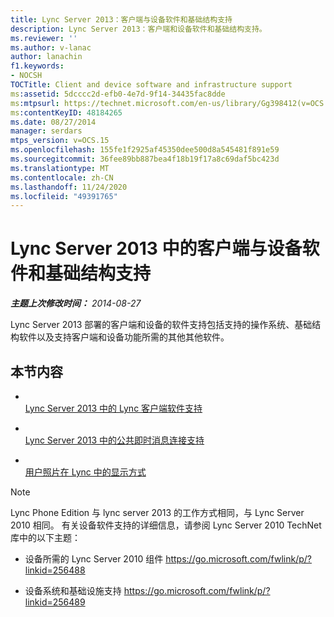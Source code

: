 ```yaml
---
title: Lync Server 2013：客户端与设备软件和基础结构支持
description: Lync Server 2013：客户端和设备软件和基础结构支持。
ms.reviewer: ''
ms.author: v-lanac
author: lanachin
f1.keywords:
- NOCSH
TOCTitle: Client and device software and infrastructure support
ms:assetid: 5dcccc2d-efb0-4e7d-9f14-34435fac8dde
ms:mtpsurl: https://technet.microsoft.com/en-us/library/Gg398412(v=OCS.15)
ms:contentKeyID: 48184265
ms.date: 08/27/2014
manager: serdars
mtps_version: v=OCS.15
ms.openlocfilehash: 155fe1f2925af45350dee500d8a545481f891e59
ms.sourcegitcommit: 36fee89bb887bea4f18b19f17a8c69daf5bc423d
ms.translationtype: MT
ms.contentlocale: zh-CN
ms.lasthandoff: 11/24/2020
ms.locfileid: "49391765"
---
```

# <a name="client-and-device-software-and-infrastructure-support-in-lync-server-2013"></a>Lync Server 2013 中的客户端与设备软件和基础结构支持

<div data-xmlns="http://www.w3.org/1999/xhtml">

<div class="topic" data-xmlns="http://www.w3.org/1999/xhtml" data-msxsl="urn:schemas-microsoft-com:xslt" data-cs="https://msdn.microsoft.com/">

<div data-asp="https://msdn2.microsoft.com/asp">



</div>

<div id="mainSection">

<div id="mainBody">

<span> </span>

_**主题上次修改时间：** 2014-08-27_

Lync Server 2013 部署的客户端和设备的软件支持包括支持的操作系统、基础结构软件以及支持客户端和设备功能所需的其他其他软件。

<div>

## <a name="in-this-section"></a>本节内容

  - <span></span>  
    [Lync Server 2013 中的 Lync 客户端软件支持](lync-server-2013-lync-client-software-support.md)

  - <span></span>  
    [Lync Server 2013 中的公共即时消息连接支持](lync-server-2013-support-for-public-instant-messenger-connectivity.md)

  - <span></span>  
    [用户照片在 Lync 中的显示方式](how-user-photos-are-displayed-in-lync.md)

<div>


> [!NOTE]  
> Lync Phone Edition 与 lync server 2013 的工作方式相同，与 Lync Server 2010 相同。 有关设备软件支持的详细信息，请参阅 Lync Server 2010 TechNet 库中的以下主题： 
> <UL>
> <LI>
> <P>设备所需的 Lync Server 2010 组件 <A class=uri href="https://go.microsoft.com/fwlink/p/?linkid=256488">https://go.microsoft.com/fwlink/p/?linkid=256488</A></P>
> <LI>
> <P>设备系统和基础设施支持 <A class=uri href="https://go.microsoft.com/fwlink/p/?linkid=256489">https://go.microsoft.com/fwlink/p/?linkid=256489</A></P></LI></UL>



</div>

</div>

</div>

<span> </span>

</div>

</div>

</div>

